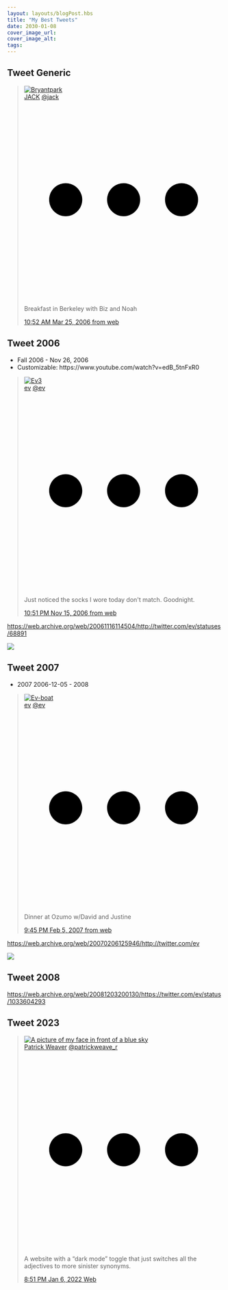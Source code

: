 ```yaml
---
layout: layouts/blogPost.hbs
title: "My Best Tweets"
date: 2030-01-08
cover_image_url:
cover_image_alt:
tags:
---
```


<script>
  function c(m = undefined) {
    console.log("test", m);
    alert("Click")
  }
</script>

<h2>Tweet Generic</h2>

<blockquote class="tweet">
  <div class="tweet-header-container">
    <div class="tweet-header">
      <a href="javascript:c();" class="tweet-avatar-link">
        <img src="/images/blog/twitter/at-jack-2006.jpg" alt="Bryantpark" />
      </a>
      <div class="user-info">
        <a href="javascript:c();" class="display-name">JACK</a>
        <a href="javascript:c();" class="user-name">@jack</a>
      </div>
      <div class="tweet-kebob" onclick="alert('This is a reproduction of what this tweet would have looked like at the time it was posted.')">
        <svg viewBox="0 0 24 24" aria-hidden="true" ><g><path d="M3 12c0-1.1.9-2 2-2s2 .9 2 2-.9 2-2 2-2-.9-2-2zm9 2c1.1 0 2-.9 2-2s-.9-2-2-2-2 .9-2 2 .9 2 2 2zm7 0c1.1 0 2-.9 2-2s-.9-2-2-2-2 .9-2 2 .9 2 2 2z"></path></g></svg>
      </div>
    </div>
  </div>
  <div class="tweet-main">
    <p class="tweet-body">Breakfast in Berkeley with Biz and Noah</p>
    <div class="tweet-meta">
      <a href="javascript:c();">
        <time>
            <span class="tweet-time">10:52 AM</span> <span class="tweet-date">Mar 25, 2006</span>
        </time>
        <span class="tweet-source">from web</span>
      </a>
    </div>
  </div>
</blockquote>

<h2>Tweet 2006</h2>
<ul>
<li>Fall 2006 - Nov 26, 2006</li>
<li>Customizable: https://www.youtube.com/watch?v=edB_5tnFxR0</li>
</ul>

<blockquote class="tweet tweet-2006">
  <div class="tweet-header-container">
    <div class="tweet-header">
      <a href="javascript:c();" class="tweet-avatar-link">
        <img src="/images/blog/twitter/at-ev-2006-1088773.jpg" alt="Ev3" />
      </a>
      <div class="user-info">
        <a href="javascript:c();" class="display-name">ev</a>
        <a href="javascript:c();" class="user-name">@ev</a>
      </div>
      <div class="tweet-kebob" onclick="alert('This is a reproduction of what this tweet would have looked like at the time it was posted.')">
        <svg viewBox="0 0 24 24" aria-hidden="true" ><g><path d="M3 12c0-1.1.9-2 2-2s2 .9 2 2-.9 2-2 2-2-.9-2-2zm9 2c1.1 0 2-.9 2-2s-.9-2-2-2-2 .9-2 2 .9 2 2 2zm7 0c1.1 0 2-.9 2-2s-.9-2-2-2-2 .9-2 2 .9 2 2 2z"></path></g></svg>
      </div>
    </div>
  </div>
  <div class="tweet-main">
    <p class="tweet-body">Just noticed the socks I wore today don't match. Goodnight.</p>
    <div class="tweet-meta">
      <a href="javascript:c();">
        <time>
          <span class="tweet-time">10:51 PM</span> <span class="tweet-date">Nov 15, 2006</span>
        </time>
        <span class="tweet-source">from web</span>
      </a>
    </div>
  </div>
</blockquote>

<p><a href="https://web.archive.org/web/20061116114504/http://twitter.com/ev/statuses/68891">https://web.archive.org/web/20061116114504/http://twitter.com/ev/statuses/68891</a></p>
<img class="tweet-screenshot" src="/images/blog/twitter/screenshot-2006-68891.png">

<h2>Tweet 2007</h2>

<ul>
<li>2007 2006-12-05 - 2008</a>
</ul>

<blockquote class="tweet tweet-2007">
  <div class="tweet-header-container">
    <div class="tweet-header">
      <a href="javascript:c();" class="tweet-avatar-link">
        <img src="/images/blog/twitter/at-ev-2007.jpg" alt="Ev-boat" />
      </a>
      <div class="user-info">
        <a href="javascript:c();" class="display-name">ev</a>
        <a href="javascript:c();" class="user-name">@ev</a>
      </div>
      <div class="tweet-kebob" onclick="alert('This is a reproduction of what this tweet would have looked like at the time it was posted.')">
        <svg viewBox="0 0 24 24" aria-hidden="true" ><g><path d="M3 12c0-1.1.9-2 2-2s2 .9 2 2-.9 2-2 2-2-.9-2-2zm9 2c1.1 0 2-.9 2-2s-.9-2-2-2-2 .9-2 2 .9 2 2 2zm7 0c1.1 0 2-.9 2-2s-.9-2-2-2-2 .9-2 2 .9 2 2 2z"></path></g></svg>
      </div>
    </div>
  </div>
  <div class="tweet-main">
    <p class="tweet-body">Dinner at Ozumo w/David and Justine</p>
    <div class="tweet-meta">
      <a href="javascript:c();">
      <time>
          <span class="tweet-time">9:45 PM</span> <span class="tweet-date">Feb 5, 2007</span>
        </time>
        <span class="tweet-source">from web</span>
      </a>
    </div>
  </div>
</blockquote>

<p><a href="https://web.archive.org/web/20070206125946/http://twitter.com/ev">https://web.archive.org/web/20070206125946/http://twitter.com/ev</a></p>
<img class="tweet-screenshot" src="/images/blog/twitter/screenshot-2007.png">

<h2>Tweet 2008</h2>
<p><a href="https://web.archive.org/web/20081203200130/https://twitter.com/ev/status/1033604293">https://web.archive.org/web/20081203200130/https://twitter.com/ev/status/1033604293</a>

<h2>Tweet 2023</h2>

<!-- markdownlint-disable MD033 MD013 -->
<blockquote class="tweet tweet-2023">
  <div class="tweet-header-container">
    <div class="tweet-header">
      <a href="javascript:c();" class="tweet-avatar-link">
        <img src="/images/twitter-avatar.jpg" alt="A picture of my face in front of a blue sky" />
      </a>
      <div class="user-info">
        <a href="javascript:c();" class="display-name">Patrick Weaver</a>
        <a href="javascript:c();" class="user-name">@patrickweave_r</a>
      </div>
      <div class="tweet-kebob" onclick="alert('This is just for fun')">
        <svg viewBox="0 0 24 24" aria-hidden="true" ><g><path d="M3 12c0-1.1.9-2 2-2s2 .9 2 2-.9 2-2 2-2-.9-2-2zm9 2c1.1 0 2-.9 2-2s-.9-2-2-2-2 .9-2 2 .9 2 2 2zm7 0c1.1 0 2-.9 2-2s-.9-2-2-2-2 .9-2 2 .9 2 2 2z"></path></g></svg>
      </div>
    </div>
  </div>
  <div class="tweet-main">
    <p class="tweet-body">A website with a “dark mode” toggle that just switches all the adjectives to more sinister synonyms.</p>
    <div class="tweet-meta">
      <a href="javascript:c();">
        <time>
          <span class="tweet-time">8:51 PM</span> <span class="tweet-date">Jan 6, 2022</span>
        </time>
        <span class="tweet-source">Web</span>
      </a>
    </div>
  </div>
</blockquote>

<!-- markdownlint-enable -->
